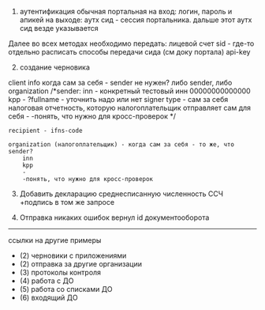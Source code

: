 1. аутентификация
обычная портальная
на вход: логин, пароль и апикей
на выходе: аутх сид - сессия портальника. дальше этот аутх сид везде указывается

Далее во всех методах необходимо передать:
лицевой счет
sid - где-то отдельно расписать способы передачи сида (см доку портала)
api-key

2. создание черновика

client info
	когда сам за себя - sender не нужен? либо sender, либо organization
	/*sender:
		inn - конкретный тестовый инн 00000000000000
		kpp -
		?fullname - уточнить надо или нет
		signer
			type - сам за себя
			налоговая отчетность, которую налогоплательщик отправляет сам для себя
		-
		-понять, что нужно для кросс-проверок
	*/

	recipient - ifns-code 

	organization (налогоплательщик) - когда сам за себя - то же, что sender?
		inn
		kpp
		-
		-понять, что нужно для кросс-проверок


3. Добавить декларацию среднесписанную численность CCЧ
+подпись в том же запросе


4. Отправка
никаких ошибок
вернул id документооборота

------

ссылки на другие примеры
- (2) черновики с приложениями
- (2) отправка за другие организации 
- (3) протоколы контроля
- (4) работа с ДО
- (5) работа со списками ДО
- (6) входящий ДО
